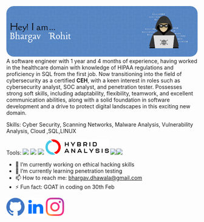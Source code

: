 ![Header](https://github.com/castorio32/Castorio/blob/main/github-header-image.png)
A software engineer with 1 year and 4 months of experience, having worked in the healthcare domain with knowledge of HIPAA regulations and proficiency in SQL from the first job. Now transitioning into the field of cybersecurity as a certified **CEH**, with a keen interest in roles such as cybersecurity analyst, SOC analyst, and penetration tester. Possesses strong soft skills, including adaptability, flexibility, teamwork, and excellent communication abilities, along with a solid foundation in software development and a drive to protect digital landscapes in this exciting new domain.

Skills: Cyber Security, Scanning Networks, Malware Analysis, Vulnerability Analysis, Cloud ,SQL,LINUX 

Tools: <img src='https://files.svgcdn.io/simple-icons/metasploit.svg' height='40'> <img src='https://files.svgcdn.io/file-icons/nmap.svg' height='40'> <img src='https://files.svgcdn.io/simple-icons/wireshark.svg' height='40'> <img src="https://github.com/castorio32/Castorio/blob/main/logo_ha_new.svg" class="logo" alt="Logo" height='40'> <img src='https://files.svgcdn.io/simple-icons/burpsuite.svg' height='40'><img src='https://files.svgcdn.io/simple-icons/virustotal.svg' height='40'>

- 🔭 I’m currently working on ethical hacking skills 
- 🌱 I’m currently learning penetration testing 
- 📫 How to reach me: bhargav.dhawala@gmail.com 
- ⚡ Fun fact: GOAT in coding on 30th Feb 


[<img src='https://github.com/castorio32/Castorio/blob/main/1298743_github_git_logo_social_icon.png'>](https://github.com/castorio32)  [<img src='https://github.com/castorio32/Castorio/blob/main/3057688_in_linked_media_social_icon.png'>](https://www.linkedin.com/in/bhargav-rohit-dhawala/)  [<img src='https://github.com/castorio32/Castorio/blob/main/1298747_instagram_brand_logo_social%20media_icon.png'>](https://www.instagram.com/castorio_/) 

